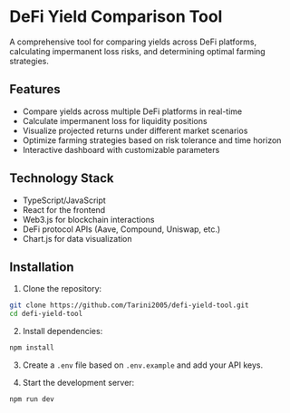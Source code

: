 # DeFi Yield Comparison Tool

A comprehensive tool for comparing yields across DeFi platforms, calculating impermanent loss risks, and determining optimal farming strategies.

## Features

- Compare yields across multiple DeFi platforms in real-time
- Calculate impermanent loss for liquidity positions
- Visualize projected returns under different market scenarios
- Optimize farming strategies based on risk tolerance and time horizon
- Interactive dashboard with customizable parameters

## Technology Stack

- TypeScript/JavaScript
- React for the frontend
- Web3.js for blockchain interactions
- DeFi protocol APIs (Aave, Compound, Uniswap, etc.)
- Chart.js for data visualization

## Installation

1. Clone the repository:
```bash
git clone https://github.com/Tarini2005/defi-yield-tool.git
cd defi-yield-tool
```

2. Install dependencies:
```bash
npm install
```

3. Create a `.env` file based on `.env.example` and add your API keys.

4. Start the development server:
```bash
npm run dev
```
